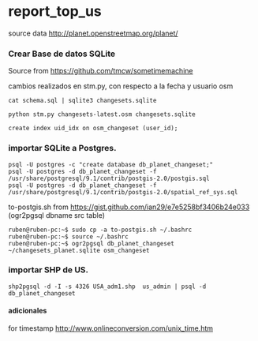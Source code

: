 report_top_us
=============

source data  http://planet.openstreetmap.org/planet/

### Crear Base de datos SQLite

Source from https://github.com/tmcw/sometimemachine

cambios realizados en stm.py, con respecto a la fecha y usuario osm

	cat schema.sql | sqlite3 changesets.sqlite

	python stm.py changesets-latest.osm changesets.sqlite

 	create index uid_idx on osm_changeset (user_id);



### importar SQLite a Postgres.

	psql -U postgres -c "create database db_planet_changeset;"
	psql -U postgres -d db_planet_changeset -f /usr/share/postgresql/9.1/contrib/postgis-2.0/postgis.sql
	psql -U postgres -d db_planet_changeset -f /usr/share/postgresql/9.1/contrib/postgis-2.0/spatial_ref_sys.sql

to-postgis.sh from https://gist.github.com/ian29/e7e5258bf3406b24e033
(ogr2pgsql dbname src table)

	ruben@ruben-pc:~$ sudo cp -a to-postgis.sh ~/.bashrc
	ruben@ruben-pc:~$ source ~/.bashrc
	ruben@ruben-pc:~$ ogr2pgsql db_planet_changeset ~/changesets_planet.sqlite osm_changeset



### importar SHP de US.

	shp2pgsql -d -I -s 4326 USA_adm1.shp  us_admin | psql -d db_planet_changeset

#### adicionales

for timestamp
http://www.onlineconversion.com/unix_time.htm


